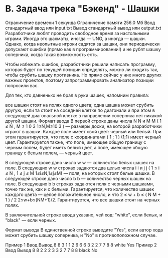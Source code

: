 # B. Задача трека "Бэкенд" - Шашки

Ограничение времени	1 секунда
Ограничение памяти	256.0 Мб
Ввод	стандартный ввод или input.txt
Вывод	стандартный вывод или output.txt
Разработчики любят проводить свободное время за настольными играми. Иногда это шахматы, иногда — UNO, а иногда — шашки. Однако, когда неопытные игроки садятся за шашки, они периодически допускают ошибки (прямо как в программировании!) и не рубят шашку соперника, когда такая возможность есть.

Чтобы избежать ошибок, разработчики решили написать программу, которая будет по текущей позиции определять, можно ли сходить так, чтобы срубить шашку противника. Но прямо сейчас у них много других важных проектов, поэтому запрограммировать анализатор позиции попросили вас.

Для тех, кто давненько не брал в руки шашек, напомним правила:

все шашки стоят на полях одного цвета;
одна шашка может срубить другую, если та стоит на соседней клетке по диагонали и при этом в следующей диагональной клетке в направлении соперника нет никакой другой шашки.
Формат ввода
В первой строке даны числа 
N
N и 
M
M (
1
≤
N
,
M
≤
1
0
3
1≤N,M≤10 
3
 ) — размеры доски, на которой разработчики играют в шашки. Каждое поле имеет свой цвет: черный или белый. При этом гарантируется, что поле с координатами 
(
1
;
1
)
(1;1) имеет черный цвет. Гарантируется также, что поле, имеющее общую границу с черным полем, будет иметь белый цвет, а поле, имеющее общую границу с белым полем, — черный цвет.

В следующей строке дано число 
w
w — количество белых шашек на поле. В следующих 
w
w строках задаются два целых числа 
i
i и 
j
j (
1
≤
i
≤
N
,
1
≤
j
≤
M
1≤i≤N,1≤j≤M) — поля, на которых стоят белые шашки. В следующей строке дано число 
b
b — количество черных шашек на поле. В следующих 
b
b строках задаются поля с черными шашками, точно так же, как и с белыми. Гарантируется, что количество шашек каждого цвета — целое положительное число, и что 
2
≤
w
+
b
≤
(
N
M
+
1
)
/
2
2≤w+b≤(NM+1)/2. Гарантируется, что все шашки стоят на черных полях.

В заключительной строке ввода указано, чей ход: "white", если белых, и "black" — если черных.

Формат вывода
В единственной строке выведите "Yes", если автор хода может срубить шашку соперника, и "No" в противоположном случае.

Пример 1
Ввод	Вывод
8 8
3
1 1
2 6
6 6
3
2 2
7 7
8 8
white
Yes
Пример 2
Ввод	Вывод
8 8
2
2 2
3 3
2
7 7
8 8
black
No
